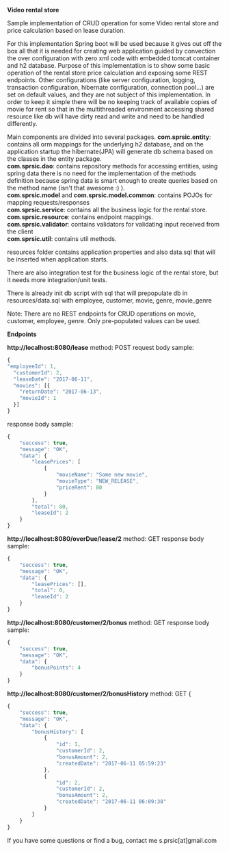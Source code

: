    
**Video rental store** <br/>

Sample implementation of CRUD operation for some Video rental store and price calculation based on lease duration.

For this implementation Spring boot will be used because it gives out off the box all that it is needed for creating web 
application guided by  convection the over configuration with zero xml code
with embedded tomcat container and h2 database. Purpose of this implementation is to show some basic operation of the rental 
store price calculation and exposing some REST endpoints.
Other configurations (like server configuration, logging, transaction configuration, hibernate configuration, connection pool...) are set on default values,
and they are not subject of this implementation.
In order to keep it simple there will be no keeping track of available copies of movie for rent so that in the 
multithreaded environment accessing shared resource like db will have dirty read and write and need to be handled differently.

Main components are divided into several packages.
**com.sprsic.entity**: contains all orm mappings for the underlying h2 database, and on the application startup the hibernate(JPA) will
generate db schema based on the classes in the entity package.<br/>
**com.sprsic.dao**: contains repository methods for accessing entities, using spring data there is no need for the implementation of 
the methods definition because spring data is smart enough to create queries based on the method name (isn't that awesome :) ).<br/>
**com.sprsic.model** and **com.sprsic.model.common**: contains POJOs for mapping requests/responses<br/>
**com.sprsic.service**: contains all the business logic for the rental store.<br/>
**com.sprsic.resource**: contains endpoint mappings.<br/>
**com.sprsic.validator**: contains validators for validating input received from the client<br/>
**com.sprsic.util**: contains  util methods. <br/>

resources folder contains application properties and also data.sql that will be inserted when application starts.

There are also integration test for the business logic of the rental store, but it needs more integration/unit tests.

There is already init db script with sql that will prepopulate db in resources/data.sql
with employee, customer, movie, genre, movie_genre

Note: There are no REST endpoints for CRUD operations on movie, customer, employee, genre. Only pre-populated values can be used.

**Endpoints** <br/>

**http://localhost:8080/lease** method: POST
request body sample:
```javascript
{
"employeeId": 1,
  "customerId": 2,
  "leaseDate": "2017-06-11",
  "movies": [{
    "returnDate": "2017-06-13",
    "movieId": 1
  }]
}
```
response body sample:
```javascript
{
    "success": true,
    "message": "OK",
    "data": {
        "leasePrices": [
            {
                "movieName": "Some new movie",
                "movieType": "NEW_RELEASE",
                "priceRent": 80
            }
        ],
        "total": 80,
        "leaseId": 2
    }
}
```

**http://localhost:8080/overDue/lease/2** method: GET
response body sample:
```javascript
{
    "success": true,
    "message": "OK",
    "data": {
        "leasePrices": [],
        "total": 0,
        "leaseId": 2
    }
}
```
**http://localhost:8080/customer/2/bonus** method: GET
response body sample:
```javascript
{
    "success": true,
    "message": "OK",
    "data": {
        "bonusPoints": 4
    }
}
```

**http://localhost:8080/customer/2/bonusHistory** method: GET
{
```javascript
{
    "success": true,
    "message": "OK",
    "data": {
        "bonusHistory": [
            {
                "id": 1,
                "customerId": 2,
                "bonusAmount": 2,
                "createdDate": "2017-06-11 05:59:23"
            },
            {
                "id": 2,
                "customerId": 2,
                "bonusAmount": 2,
                "createdDate": "2017-06-11 06:09:38"
            }
        ]
    }
}
```

If you have some questions or find a bug, contact me s.prsic[at]gmail.com